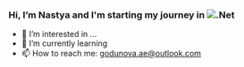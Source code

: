 ### Hi, I’m Nastya and I'm starting my journey in ![.Net](https://img.shields.io/badge/.NET-5C2D91?style=for-the-badge&logo=.net&logoColor=white)
- 👀 I’m interested in ...
- 🌱 I’m currently learning 
- 📫 How to reach me: godunova.ae@outlook.com

<!---
ignisVitae/ignisVitae is a ✨ special ✨ repository because its `README.md` (this file) appears on your GitHub profile.
You can click the Preview link to take a look at your changes.
--->
